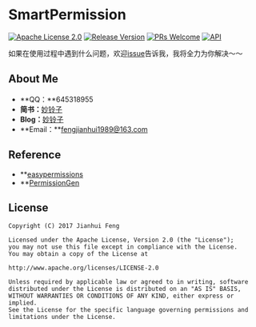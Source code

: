 
# SmartPermission

[![Apache License 2.0][1]][2]
[![Release Version][30]][31]
[![PRs Welcome][32]][33]
[![API][3]][4]



如果在使用过程中遇到什么问题，欢迎[issue](https://github.com/SmartCodeLab/SmartPermission/issues)告诉我，我将全力为你解决～～

## About Me

 - **QQ：**645318955
 - **简书：**[妙铃子](http://www.jianshu.com/users/03ece7ed904a/latest_articles)
 - **Blog：**[妙铃子](http://blog.csdn.net/miaolingzi)
 - **Email：**fengjianhui1989@163.com


 ## Reference

 - **[easypermissions](https://github.com/googlesamples/easypermissions)
 - **[PermissionGen]( https://github.com/lovedise/PermissionGen)

## License
```
Copyright (C) 2017 Jianhui Feng

Licensed under the Apache License, Version 2.0 (the "License");
you may not use this file except in compliance with the License.
You may obtain a copy of the License at

http://www.apache.org/licenses/LICENSE-2.0

Unless required by applicable law or agreed to in writing, software
distributed under the License is distributed on an "AS IS" BASIS,
WITHOUT WARRANTIES OR CONDITIONS OF ANY KIND, either express or implied.
See the License for the specific language governing permissions and
limitations under the License.
```

[1]:https://img.shields.io/:license-apache-blue.svg
[2]:https://www.apache.org/licenses/LICENSE-2.0.html
[3]:https://img.shields.io/badge/API-14%2B-red.svg?style=flat
[4]:https://android-arsenal.com/api?level=14
[30]:https://img.shields.io/badge/release-1.1.1-red.svg
[31]:https://github.com/SmartCodeLab/SmartPermission/releases
[32]:https://img.shields.io/badge/PRs-welcome-brightgreen.svg
[33]:https://github.com/SmartCodeLab/SmartPermission/pulls
